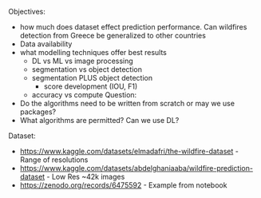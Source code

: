 Objectives:
- how much does dataset effect prediction performance. Can wildfires detection from Greece be generalized to other countries
- Data availability 
- what modelling techniques offer best results
	- DL vs ML vs image processing
	- segmentation vs object detection
	- segmentation PLUS object detection 
		- score development (IOU, F1)
	- accuracy vs compute
Question:
- Do the algorithms need to be written from scratch or may we use packages?
- What algorithms are permitted? Can we use DL?

Dataset:
- https://www.kaggle.com/datasets/elmadafri/the-wildfire-dataset - Range of resolutions
- https://www.kaggle.com/datasets/abdelghaniaaba/wildfire-prediction-dataset - Low Res ~42k images
- https://zenodo.org/records/6475592 - Example from notebook